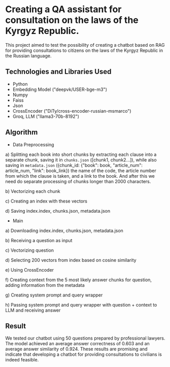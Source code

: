 # Creating a QA assistant for consultation on the laws of the Kyrgyz Republic.
This project aimed to test the possibility of creating a chatbot based on RAG for providing consultations to citizens on the laws of the Kyrgyz Republic in the Russian language.

## Technologies and Libraries Used
- Python
- Embedding Model ("deepvk/USER-bge-m3")
- Numpy 
- Faiss
- Json
- CrossEncoder ("DiTy/cross-encoder-russian-msmarco")
- Groq, LLM ("llama3-70b-8192")

## Algorithm
- Data Preprocessing

a) Splitting each book into short chunks by extracting each clause into a separate chunk, saving it in `chunks.json` ([chunk1, chunk2...]), while also saving in `metadata.json` ({chunk_id: {"book": book, "article_num": article_num, "link": book_link}) the name of the code, the article number from which the clause is taken, and a link to the book. And after this we need do separate processing of chunks longer than 2000 characters.

b) Vectorizing each chunk

c) Creating an index with these vectors

d) Saving index.index, chunks.json, metadata.json


- Main
  
a) Downloading index.index, chunks.json, metadata.json

b) Receiving a question as input 

c) Vectorizing question

d) Selecting 200 vectors from index based on cosine similarity

e) Using CrossEncoder

f) Creating context from the 5 most likely answer chunks for question, adding information from the metadata

g) Creating system prompt and query wrapper

h) Passing system prompt and query wrapper with question + context to LLM and receiving answer


## Result 
We tested our chatbot using 50 questions prepared by professional lawyers. The model achieved an average answer correctness of 0.603 and an average answer similarity of 0.924. These results are promising and indicate that developing a chatbot for providing consultations to civilians is indeed feasible.
